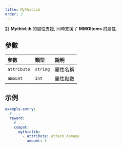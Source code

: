 ```yaml
---
title: MythicLib
order: 3
---
```


對 **MythicLib** 的屬性支援, 同時支援了 **MMOItems** 的屬性.

## 參數

| 參數 | 類型 | 說明 |
| :-- | :-- | :-- |
| `attribute` | `string` | 屬性名稱 |
| `amount` | `int` | 屬性點數 |

## 示例
```yaml {6-8}
example-entry:
  # ...
  reward:
    # ...
    compat:
      mythiclib:
        - attribute: attack_damage
          amount: 1
```